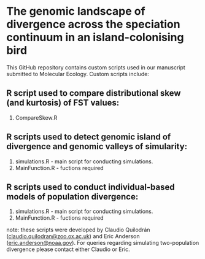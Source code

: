 # The genomic landscape of divergence across the speciation continuum in an island-colonising bird

This GitHub repository contains custom scripts used in our manuscript submitted to Molecular Ecology. Custom scripts include:

## R script used to compare distributional skew (and kurtosis) of FST values:
1) CompareSkew.R  

## R scripts used to detect genomic island of divergence and genomic valleys of simularity:
1) simulations.R - main script for conducting simulations.
2) MainFunction.R - fuctions required 

## R scripts used to conduct individual-based models of population divergence:
1) simulations.R - main script for conducting simulations.
2) MainFunction.R - fuctions required 

note: these scripts were developed by Claudio Quilodrán (claudio.quilodran@zoo.ox.ac.uk) and Eric Anderson (eric.anderson@noaa.gov). For queries regarding simulating two-population divergence please contact either Claudio or Eric. 
